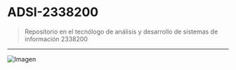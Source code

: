 # ADSI-2338200
> Repositorio en el tecnólogo de análisis y desarrollo de sistemas de información 2338200
--- 
![Imagen](https://miro.medium.com/max/1400/1*_JJTknJYPxJPLNEEB3jh7Q.gif)
